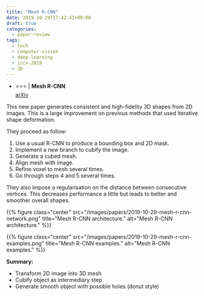 ```yaml
---
title: "Mesh R-CNN"
date: 2019-10-29T17:42:41+09:00
draft: true
categories:
  - paper-review
tags:
  - tech
  - computer-vision
  - deep-learning
  - iccv-2019
  - 3D
---
```


- ️️️⭐️️️️️️️️⭐️️️️️⭐️ | **Mesh R-CNN**<br/>
[arXiv](https://arxiv.org/abs/1906.02739)

This new paper generates consistent and high-fidelity 3D shapes from 2D images. This is a large improvement on previous methods that used iterative shape deformation.

They proceed as follow:

1. Use a usual R-CNN to produce a bounding box and 2D mask.
2. Implement a new branch to cubify the image.
3. Generate a cubed mesh.
4. Align mesh with image.
5. Refine voxel to mesh several times.
6. Go through steps 4 and 5 several times.

They also impose a regularisation on the distance between consecutive vertices. This decreases performance a little but leads to better and smoother overall shapes.

{{% figure class="center" src="/images/papers/2019-10-29-mesh-r-cnn-network.png" title="Mesh R-CNN architecture." alt="Mesh R-CNN architecture." %}}

{{% figure class="center" src="/images/papers/2019-10-29-mesh-r-cnn-examples.png" title="Mesh R-CNN examples." alt="Mesh R-CNN examples." %}}

**Summary:**

- Transform 2D image into 3D mesh
- Cubify object as intermediary step
- Generate smooth object with possible holes (donut style)
